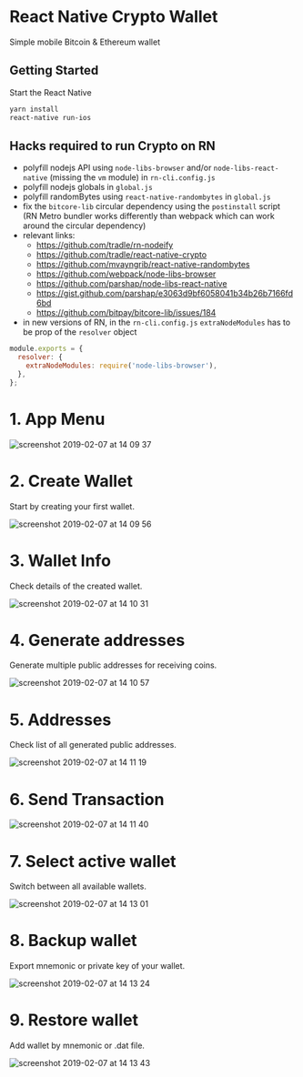 # React Native Crypto Wallet

Simple mobile Bitcoin & Ethereum wallet

## Getting Started

Start the React Native

```sh
yarn install
react-native run-ios
```

## Hacks required to run Crypto on RN

* polyfill nodejs API using `node-libs-browser` and/or `node-libs-react-native` (missing the `vm` module) in `rn-cli.config.js`
* polyfill nodejs globals in `global.js`
* polyfill randomBytes using `react-native-randombytes` in `global.js`
* fix the `bitcore-lib` circular dependency using the `postinstall` script (RN Metro bundler works differently than webpack which can work around the circular dependency)
* relevant links:
  * https://github.com/tradle/rn-nodeify
  * https://github.com/tradle/react-native-crypto
  * https://github.com/mvayngrib/react-native-randombytes
  * https://github.com/webpack/node-libs-browser
  * https://github.com/parshap/node-libs-react-native
  * https://gist.github.com/parshap/e3063d9bf6058041b34b26b7166fd6bd
  * https://github.com/bitpay/bitcore-lib/issues/184
* in new versions of RN, in the `rn-cli.config.js` `extraNodeModules` has to be prop of the `resolver` object

```js
module.exports = {
  resolver: {
    extraNodeModules: require('node-libs-browser'),
  },
};
```

# 1. App Menu

![screenshot 2019-02-07 at 14 09 37](https://user-images.githubusercontent.com/38855190/52413908-22b8f400-2ae3-11e9-9bd7-ce15276414df.png)

# 2. Create Wallet

Start by creating your first wallet.

![screenshot 2019-02-07 at 14 09 56](https://user-images.githubusercontent.com/38855190/52413924-2ba9c580-2ae3-11e9-9eb5-5c7178d659b8.png)

# 3. Wallet Info

Check details of the created wallet.

![screenshot 2019-02-07 at 14 10 31](https://user-images.githubusercontent.com/38855190/52413947-3b290e80-2ae3-11e9-92f3-e155fb29c0af.png)

# 4. Generate addresses

Generate multiple public addresses for receiving coins.

![screenshot 2019-02-07 at 14 10 57](https://user-images.githubusercontent.com/38855190/52413996-5dbb2780-2ae3-11e9-86f7-e1077a089568.png)

# 5. Addresses

Check list of all generated public addresses.

![screenshot 2019-02-07 at 14 11 19](https://user-images.githubusercontent.com/38855190/52414038-788d9c00-2ae3-11e9-9bf6-43e8bbae5238.png)

# 6. Send Transaction

![screenshot 2019-02-07 at 14 11 40](https://user-images.githubusercontent.com/38855190/52414057-8511f480-2ae3-11e9-97d3-6fcfb52abda2.png)

# 7. Select active wallet

Switch between all available wallets.

![screenshot 2019-02-07 at 14 13 01](https://user-images.githubusercontent.com/38855190/52414075-95c26a80-2ae3-11e9-9658-d7599c9304e2.png)

# 8. Backup wallet

Export mnemonic or private key of your wallet.

![screenshot 2019-02-07 at 14 13 24](https://user-images.githubusercontent.com/38855190/52414092-a377f000-2ae3-11e9-8684-5f8eca19645f.png)

# 9. Restore wallet

Add wallet by mnemonic or .dat file.

![screenshot 2019-02-07 at 14 13 43](https://user-images.githubusercontent.com/38855190/52414127-be4a6480-2ae3-11e9-8474-6caa8258f6ba.png)
